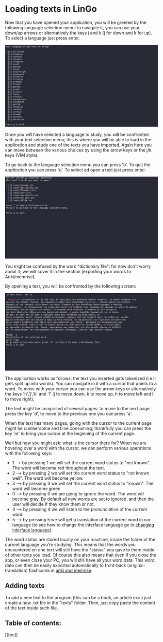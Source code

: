 # Loading texts in LinGo

Now that you have opened your application, you will be greeted by the following language selection menu: to navigate it, you can use your down/up arrows or alternatively the keys j and k (j for down and k for up). To select a language just press enter. 

![Language menu](https://raw.githubusercontent.com/hsnborn22/LinGo/main/imgs/screen1.png)

Once you will have selected a language to study, you will be confronted with your text selection menu; this is where you will be able to load in the application and study one of the texts you have imported. Again here you can move between the various choices by using the arrow keys or the j/k keys (VIM style).

 To go back to the language selection menu you can press 'b'. To quit the application you can press 'q'. To select ad open a text just press enter.

![Text menu](https://raw.githubusercontent.com/hsnborn22/LinGo/main/imgs/screen2.png)

You might be confused by the word "dictionary file": for now don't worry about it; we will cover it in the section [exporting your words to Anki/memrise].

By opening a text, you will be confronted by the following screen:


![Greek](imgs/greek1.png)

The application works as follows: the text you inserted gets tokenized (i.e it gets split up into words). You can navigate in it with a cursor that points to a word. To move with your cursor you can use the arrow keys or alternatively the keys 'h','j','k' and 'l' (j to move down, k to move up, h to move left and l to move right). 

The text might be comprised of several pages: to move to the next page press the key 'd', to move to the previous one you can press 'a'. 


When the text has many pages, going with the cursor to the current page might be cumbersome and time consuming; thankfully you can press the key 'm' to bring your cursor at the beginning of the current page.


Well but now you might ask: what is the cursor there for? When we are hovering over a word with the cursor, we can perform various operations with the following keys:

* 1 --> by pressing 1 we will set the current word status to "not known". The word will become red throughout the text.
* 2 --> by pressing 2 we will set the current word status to "not known well". The word will become yellow.
* 3 --> by pressing 3 we will set the current word status to "known". The word will become green.
* 0 --> by pressing 0 we are going to ignore the word. The word will become gray. By default all new words are set to ignored, and then the user will decide if they know them or not.
* 4 --> by pressing 4 we will listen to the pronunciation of the current word.
* 5 --> by pressing 5 we will get a translation of the current word in our language (to see how to change the interface language go to [changing interface language](/changing-interface-language)).


The word status are stored locally on your machine, inside the folder of the current language you're studying. This means that the words you encountered on one text will still have the "status" you gave to them inside of other texts you load. Of course this also means that even if you close the app, or even close your PC, you will still have all your word data. This word data can then be easily exported automatically to front-back (original-translation) flashcards in [anki and memrise]().

## Adding texts

To add a new text to the program (this can be a book, an article exc.) just create a new .txt file in the "texts" folder. Then, just copy paste the content of the text inside such file.  

## Table of contents:

[[toc]]
